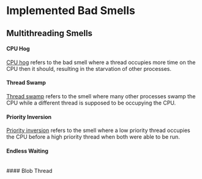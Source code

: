 # Implemented Bad Smells

## Multithreading Smells
#### CPU Hog
[CPU hog](CPU-Hog/) refers to the bad smell where a thread occupies more time on the CPU then it should, resulting in the starvation of other processes.
<br />
#### Thread Swamp
[Thread swamp](Thread-Swamp) refers to the smell where many other processes swamp the CPU while a different thread is supposed to be occupying the CPU.
<br />
#### Priority Inversion
[Priority inversion](Priority-Inversion/) refers to the smell where a low priority thread occupies the CPU before a high priority thread when both were able to be run.
<br />
#### Endless Waiting
<br />
#### Blob Thread
